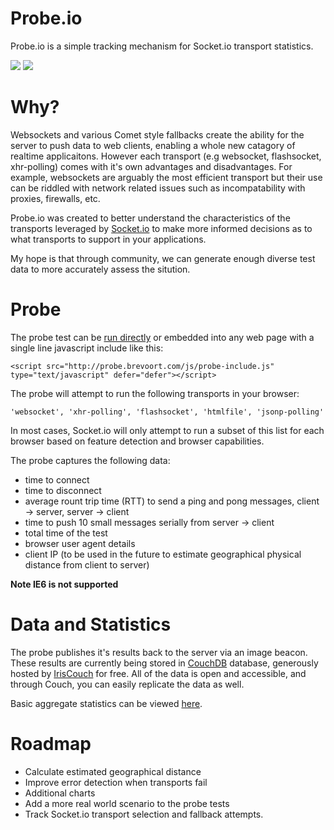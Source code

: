 Probe.io
========

Probe.io is a simple tracking mechanism for Socket.io transport statistics. 

<a href="http://probe.brevoort.com"><img src="http://probe.brevoort.com/images/run.png"/></a>
<a href="http://probestats.brevoort.com"><img src="http://probe.brevoort.com/images/view.png"/></a>

Why?
====

Websockets and various Comet style fallbacks create the ability for the
server to push data to web clients, enabling a whole new catagory of 
realtime applicaitons. However each transport (e.g websocket, flashsocket, xhr-polling)
comes with it's own advantages and disadvantages. For example, websockets
are arguably the most efficient transport but their use can be riddled 
with network related issues such as incompatability with proxies, firewalls, etc.

Probe.io was created to better understand the characteristics of the transports
leveraged by [Socket.io](http://socket.io) to make more informed decisions as to what 
transports to support in your applications.

My hope is that through community, we can generate enough diverse test data to more
accurately assess the sitution.

Probe
=====

The probe test can be [run directly](http://probe.brevoort.com) or embedded into any web page with a single
line javascript include like this:

	<script src="http://probe.brevoort.com/js/probe-include.js" type="text/javascript" defer="defer"></script>

The probe will attempt to run the following transports in your browser:

	'websocket', 'xhr-polling', 'flashsocket', 'htmlfile', 'jsonp-polling'

In most cases, Socket.io will only attempt to run a subset of this list for each
browser based on feature detection and browser capabilities.

The probe captures the following data:

* time to connect
* time to disconnect
* average rount trip time (RTT) to send a ping and pong messages, client -> server, server -> client
* time to push 10 small messages serially from server -> client
* total time of the test
* browser user agent details
* client IP (to be used in the future to estimate geographical physical distance from client to server)

**Note IE6 is not supported**

Data and Statistics
===================

The probe publishes it's results back to the server via an image beacon. These results
are currently being stored in [CouchDB](http://couchdb.apache.org/) database, generously hosted by [IrisCouch](http://www.iriscouch.com/) for free. 
All of the data is open and accessible, and through Couch, you can easily replicate the data as well. 

Basic aggregate statistics can be viewed [here](http://probestats.brevoort.com).

Roadmap
=======

* Calculate estimated geographical distance
* Improve error detection when transports fail
* Additional charts
* Add a more real world scenario to the probe tests
* Track Socket.io transport selection and fallback attempts.

